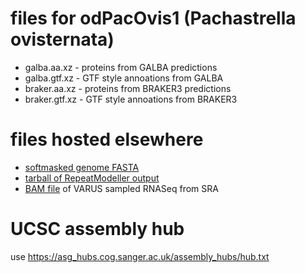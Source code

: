 # files for odPacOvis1 (Pachastrella ovisternata)
* galba.aa.xz - proteins from GALBA predictions
* galba.gtf.xz - GTF style annoations from GALBA
* braker.aa.xz - proteins from BRAKER3 predictions
* braker.gtf.xz - GTF style annoations from BRAKER3

# files hosted elsewhere
* [softmasked genome FASTA](https://asg_hubs.cog.sanger.ac.uk/odPacOvis1/odPacOvis1.fa.masked)
* [tarball of RepeatModeller output](https://asg_hubs.cog.sanger.ac.uk/odPacOvis1/odPacOvis1.tar.xz)
* [BAM file](https://asg_hubs.cog.sanger.ac.uk/odPacOvis1/VARUS.bam) of VARUS sampled RNASeq from SRA

# UCSC assembly hub
use https://asg_hubs.cog.sanger.ac.uk/assembly_hubs/hub.txt

